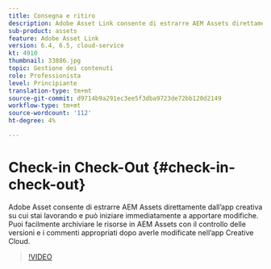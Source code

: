 ```yaml
---
title: Consegna e ritiro
description: Adobe Asset Link consente di estrarre AEM Assets direttamente dall’app creativa su cui stai lavorando e di iniziare immediatamente a apportare modifiche. Puoi facilmente archiviare le risorse in AEM Assets con il controllo delle versioni e i commenti appropriati dopo averle modificate nell’app Creative Cloud.
sub-product: assets
feature: Adobe Asset Link
version: 6.4, 6.5, cloud-service
kt: 4910
thumbnail: 33886.jpg
topic: Gestione dei contenuti
role: Professionista
level: Principiante
translation-type: tm+mt
source-git-commit: d9714b9a291ec3ee5f3dba9723de72bb120d2149
workflow-type: tm+mt
source-wordcount: '112'
ht-degree: 4%

---
```



# Check-in Check-Out {#check-in-check-out}

Adobe Asset consente di estrarre AEM Assets direttamente dall’app creativa su cui stai lavorando e può iniziare immediatamente a apportare modifiche. Puoi facilmente archiviare le risorse in AEM Assets con il controllo delle versioni e i commenti appropriati dopo averle modificate nell’app Creative Cloud.

>[!VIDEO](https://video.tv.adobe.com/v/33886/?quality=12)

